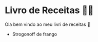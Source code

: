 # Livro de Receitas :man_cook:



Ola bem vindo ao meu livri de receitas :ocean:

- Strogonoff de frango

  ​